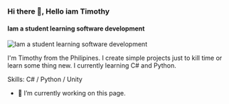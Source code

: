 ### Hi there 👋, Hello iam Timothy
#### Iam a student learning software development
![Iam a student learning software development](https://previews.dropbox.com/p/thumb/AA-zBOZtP3x2v14Twc4aikDurorVmUy3z6pmKpLdSOOv1a2w28geI6WrtMIihJQwIVqaAqYOQUHNTZeJDsLycD4jI6bZd401Ma-Zs0Ot0UP2YwvD3vD9zrDPcxqpLrg_k4Pw5CI0bS85-OlXAFHfuVBDA4HrD5nKKXLCjW3exNFc0UV1IESEuV1h5doDrtcEAe2HfeghNxca-Jt4hXjxrCTIm6FQ_7z4-JeEB-INtRpCrZv9P-8vdIsj2Ware_lmUFL4GjVxMU0qCzTz8HrltCCS3GNCYnmWRfLbw2uhPrvXDRHckL87p8ceBEFOjE57d51Jum-fB4l0l11vL5JzdS10K5BeqE4f9FJETfy_6h71tMCn5mlUURE42tSPm_3L5XU/p.png?fv_content=true&size_mode=5)

I'm Timothy from the Philipines. I create simple projects just to kill time or learn some thing new. I currently learning C# and Python.

Skills: C# / Python / Unity

- 🔭 I’m currently working on this page. 




